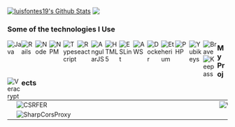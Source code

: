 <a href="https://github.com/luisfontes19">
<img align="center" alt="luisfontes19's Github Stats" src="https://github-readme-stats.codestackr.vercel.app/api?username=luisfontes19&show_icons=true&hide_border=true&count_private=true&include_all_commits=true&theme=radical" /></a>

<a href="https://github.com/luisfontes19">
  <img align="center" src="https://github-readme-stats.anuraghazra1.vercel.app/api/top-langs/?username=luisfontes19&layout=compact&theme=radical" />
</a>

### Some of the technologies I Use

<img src="https://www.vectorlogo.zone/logos/java/java-icon.svg" align="left" width="32" title="Java">
<img src="https://www.vectorlogo.zone/logos/ruby-lang/ruby-lang-icon.svg" align="left" width="32" title="Rails">
<img src="https://www.vectorlogo.zone/logos/nodejs/nodejs-icon.svg" align="left" width="32" title="Node">
<img src="https://www.vectorlogo.zone/logos/npmjs/npmjs-icon.svg" align="left" width="32" title="NPM">
<img src="https://www.vectorlogo.zone/logos/typescriptlang/typescriptlang-icon.svg" align="left" width="32" title="Typescript">
<img src="https://www.vectorlogo.zone/logos/reactjs/reactjs-icon.svg" align="left" width="32" title="React">
<img src="https://www.vectorlogo.zone/logos/angular/angular-icon.svg" align="left" width="32" title="AngularJS">
<img src="https://www.vectorlogo.zone/logos/w3_html5/w3_html5-icon.svg" align="left" width="32" title="HTML5">
<img src="https://www.vectorlogo.zone/logos/eslint/eslint-icon.svg" align="left" width="32" title="ESLint">
<img src="https://www.vectorlogo.zone/logos/amazon_aws/amazon_aws-icon.svg" align="left" width="32" title="AWS">
<img src="https://www.vectorlogo.zone/logos/docker/docker-icon.svg" width="32" align="left" title="Docker">
<img src="https://www.vectorlogo.zone/logos/ethereum/ethereum-icon.svg" align="left" width="32" title="Etherium">
<img src="https://www.vectorlogo.zone/logos/php/php-icon.svg" align="left" width="32" title="PHP">
<img src="https://www.vectorlogo.zone/logos/yubico/yubico-icon.svg" align="left" width="32" title="Yubikeys">
<img src="https://www.vectorlogo.zone/logos/brave/brave-icon.svg" align="left" width="32" title="Brave">
<img src="https://github.com/simple-icons/simple-icons/blob/master/icons/keepassxc.svg" align="left" width="32" title="Keepass">
<img src="https://github.com/detain/svg-logos/blob/master/svg/veracrypt-1.svg" align="left" width="32" title="Veracrypt">

  
### My Projects

<table>
  <tr>
    <td>
      <a href="https://github.com/luisfontes19/xxexploiter">
        <img src="https://raw.githubusercontent.com/luisfontes19/luisfontes19/master/xxexploiter.png" align="left" width="450" title="XXExploiter" / >
      </a>
    </td>
    <td>
      <a href="https://github.com/luisfontes19/CSRFER">
        <img src="https://thesecurityvault.com/wp-content/uploads/2020/11/csrfer.png" align="left" width="450" title="CSRFER" / >
      </a>
    </td>
    <td>
      <a href="https://github.com/luisfontes19/vscode-swissknife">
        <img src="https://github.com/luisfontes19/vscode-swissknife/raw/master/data/swissknife_banner.png" align="left" width="450" title="VsCode Swissknife" / >
      </a>
    </td>    
  </tr>
  
  <tr>
    <td>
      <a href="https://github.com/DamnVulnerableCryptoApp">
        <img src="https://raw.githubusercontent.com/luisfontes19/luisfontes19/master/dvca.png" align="left" width="450" title="DamnVulnerableCryptoApp" / >
      </a>
    </td>
    <td>
      <a href="https://github.com/luisfontes19/SharpCorsProxy">
        <img src="https://raw.githubusercontent.com/luisfontes19/SharpCorsProxy/master/SharpCorsProxy.png" align="left" width="450" title="SharpCorsProxy" / >
      </a>
    </td>
    <td></td>    
  </tr>
</table>
